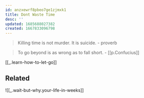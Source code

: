```yaml
---
id: anzxewrf8pbeo7ge1zjmxk1
title: Dont Waste Time
desc: ''
updated: 1685688027382
created: 1667833096798
---
```


> Killing time is not murder. It is suicide. - proverb

> To go beyond is as wrong as to fall short. - [[p.Confucius]] 

[[_.learn-how-to-let-go]]
## Related
![[_.wait-but-why.your-life-in-weeks]]

